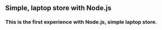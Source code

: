 ## Simple, laptop store with Node.js

### This is the first experience with Node.js, simple laptop store.
